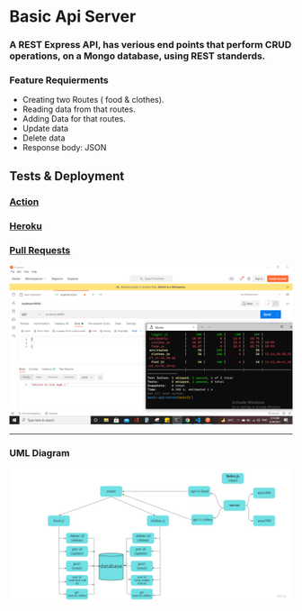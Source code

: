 # Basic Api Server
### A REST Express API, has verious end points that perform CRUD operations, on a Mongo database, using REST standerds.

### Feature Requierments
* Creating two Routes ( food & clothes).
* Reading data from that routes.
* Adding Data for that routes.
* Update data
* Delete data
* Response body: JSON
## Tests & Deployment

### [Action](https://github.com/En-ZUH/basic-api-server/actions)
### [Heroku](https://basic-api-server-enas.herokuapp.com/) 
### [Pull Requests](https://github.com/En-ZUH/basic-express-server/pulls)

![img](testing.PNG)

***

### UML Diagram

![img](uml3.jpg)
